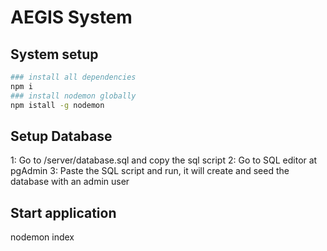 # AEGIS System

## System setup

```bash
### install all dependencies
npm i
### install nodemon globally
npm istall -g nodemon
```
## Setup Database
1: Go to /server/database.sql and copy the sql script
2: Go to SQL editor at pgAdmin
3: Paste the SQL script and run, it will create and seed the database with an admin user

## Start application
nodemon index